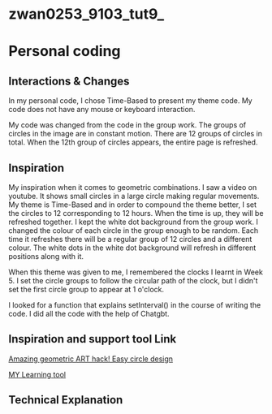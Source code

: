 # zwan0253_9103_tut9_
# Personal coding
## Interactions & Changes
In my personal code, I chose Time-Based to present my theme code. My code does not have any mouse or keyboard interaction.

My code was changed from the code in the group work. The groups of circles in the image are in constant motion. There are 12 groups of circles in total. When the 12th group of circles appears, the entire page is refreshed.

## Inspiration
My inspiration when it comes to geometric combinations. I saw a video on youtube. It shows small circles in a large circle making regular movements. My theme is Time-Based and in order to compound the theme better, I set the circles to 12 corresponding to 12 hours. When the time is up, they will be refreshed together. I kept the white dot background from the group work. I changed the colour of each circle in the group enough to be random. Each time it refreshes there will be a regular group of 12 circles and a different colour. The white dots in the white dot background will refresh in different positions along with it.

When this theme was given to me, I remembered the clocks I learnt in Week 5. I set the circle groups to follow the circular path of the clock, but I didn't set the first circle group to appear at 1 o'clock.

I looked for a function that explains setInterval() in the course of writing the code. I did all the code with the help of Chatgbt.

## Inspiration and support tool Link
[Amazing geometric ART hack! Easy circle design](https://www.youtube.com/shorts/2OxMR6hIpEw)

[MY Learning tool](https://developer.mozilla.org/en-US/docs/Web/API/setInterval)

## Technical Explanation
